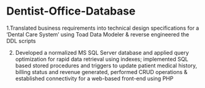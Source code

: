 # Dentist-Office-Database
1.Translated business requirements into technical design specifications for a ‘Dental Care System’ using Toad Data Modeler & reverse engineered the DDL scripts

2. Developed a normalized MS SQL Server database and applied query optimization for rapid data retrieval using indexes; implemented SQL based stored procedures and triggers to update patient medical history, billing status and revenue generated, performed CRUD operations & established connectivity for a web-based front-end using PHP
